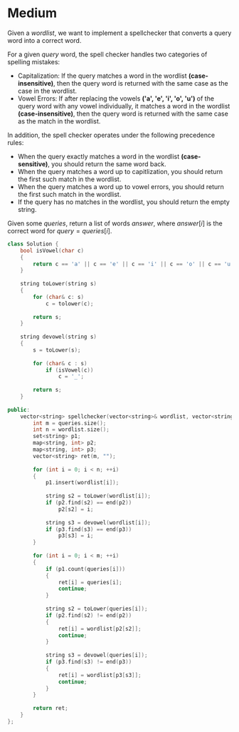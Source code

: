 # Medium

Given a $wordlist$, we want to implement a spellchecker that converts a query word into a correct word.

For a given $query$ word, the spell checker handles two categories of spelling mistakes:

- Capitalization: If the query matches a word in the wordlist **(case-insensitive)**, then the query word is returned with the same case as the case in the wordlist.
- Vowel Errors: If after replacing the vowels **('a', 'e', 'i', 'o', 'u')** of the query word with any vowel individually, it matches a word in the wordlist **(case-insensitive)**, then the query word is returned with the same case as the match in the wordlist.

In addition, the spell checker operates under the following precedence rules:

- When the query exactly matches a word in the wordlist **(case-sensitive)**, you should return the same word back.
- When the query matches a word up to capitlization, you should return the first such match in the wordlist.
- When the query matches a word up to vowel errors, you should return the first such match in the wordlist.
- If the query has no matches in the wordlist, you should return the empty string.

Given some $queries$, return a list of words $answer$, where $answer[i]$ is the correct word for $query = queries[i]$.

```cpp
class Solution {
    bool isVowel(char c) 
    {
        return c == 'a' || c == 'e' || c == 'i' || c == 'o' || c == 'u';
    }
    
    string toLower(string s)
    {
        for (char& c: s)
            c = tolower(c);
        
        return s;
    }
    
    string devowel(string s)
    {
        s = toLower(s);
        
        for (char& c : s)
            if (isVowel(c))
                c = '_';
        
        return s;
    }
    
public:
    vector<string> spellchecker(vector<string>& wordlist, vector<string>& queries) {
        int m = queries.size();
        int n = wordlist.size();
        set<string> p1;
        map<string, int> p2;
        map<string, int> p3;
        vector<string> ret(m, "");
        
        for (int i = 0; i < n; ++i)
        {
            p1.insert(wordlist[i]);
            
            string s2 = toLower(wordlist[i]);
            if (p2.find(s2) == end(p2))
                p2[s2] = i;
            
            string s3 = devowel(wordlist[i]);
            if (p3.find(s3) == end(p3))
                p3[s3] = i;
        }
        
        for (int i = 0; i < m; ++i)
        {
            if (p1.count(queries[i]))
            {
                ret[i] = queries[i];
                continue;
            }
            
            string s2 = toLower(queries[i]);
            if (p2.find(s2) != end(p2))
            {
                ret[i] = wordlist[p2[s2]];
                continue;
            }
            
            string s3 = devowel(queries[i]);
            if (p3.find(s3) != end(p3))
            {
                ret[i] = wordlist[p3[s3]];
                continue;
            }
        }
        
        return ret;
    }
};
```
